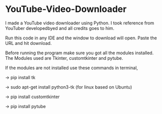 # YouTube-Video-Downloader
I made a YouTube video downloader using Python.
I took reference from YouTuber developedbyed and all credits goes to him.

Run this code in any IDE and the window to download will open. Paste the URL and hit download.

Before running the program make sure you got all the modules installed. The Modules used are Tkinter, customtkinter and pytube.

If the modules are not installed use these commands in terminal,

-> pip install tk

-> sudo apt-get install python3-tk (for linux based on Ubuntu)

-> pip install customtkinter

-> pip install pytube
